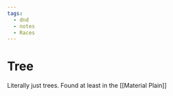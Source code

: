 ```yaml
---
tags:
  - dnd
  - notes
  - Races
---
```

# Tree
Literally just trees. Found at least in the [[Material Plain]]
